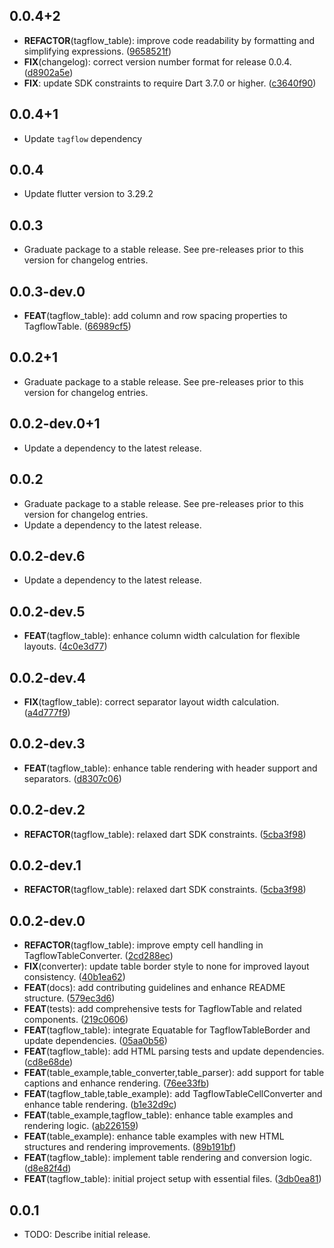 ## 0.0.4+2

 - **REFACTOR**(tagflow_table): improve code readability by formatting and simplifying expressions. ([9658521f](https://github.com/devaryakjha/tagflow/commit/9658521fb9b340c3a29af41fec1ae682bf812a35))
 - **FIX**(changelog): correct version number format for release 0.0.4. ([d8902a5e](https://github.com/devaryakjha/tagflow/commit/d8902a5eb28ca1aa610d006611d2b87ee1e882fe))
 - **FIX**: update SDK constraints to require Dart 3.7.0 or higher. ([c3640f90](https://github.com/devaryakjha/tagflow/commit/c3640f909e6139a04b9afda2d50777a9986b31fa))

## 0.0.4+1

- Update `tagflow` dependency

## 0.0.4

- Update flutter version to 3.29.2

## 0.0.3

- Graduate package to a stable release. See pre-releases prior to this version for changelog entries.

## 0.0.3-dev.0

- **FEAT**(tagflow_table): add column and row spacing properties to TagflowTable. ([66989cf5](https://github.com/devaryakjha/tagflow/commit/66989cf5e67805c2b472dcfccd9bed84158fdf8d))

## 0.0.2+1

- Graduate package to a stable release. See pre-releases prior to this version for changelog entries.

## 0.0.2-dev.0+1

- Update a dependency to the latest release.

## 0.0.2

- Graduate package to a stable release. See pre-releases prior to this version for changelog entries.
- Update a dependency to the latest release.

## 0.0.2-dev.6

- Update a dependency to the latest release.

## 0.0.2-dev.5

- **FEAT**(tagflow_table): enhance column width calculation for flexible layouts. ([4c0e3d77](https://github.com/devaryakjha/tagflow/commit/4c0e3d7757b8db5d0e8a33c0b2df29c0f005baad))

## 0.0.2-dev.4

- **FIX**(tagflow_table): correct separator layout width calculation. ([a4d777f9](https://github.com/devaryakjha/tagflow/commit/a4d777f9d3b4effcaf553f9bb20dc0c14b7c7c6d))

## 0.0.2-dev.3

- **FEAT**(tagflow_table): enhance table rendering with header support and separators. ([d8307c06](https://github.com/devaryakjha/tagflow/commit/d8307c06bcb73e07f74a0cc5d0d5305ef1c8f1e9))

## 0.0.2-dev.2

- **REFACTOR**(tagflow_table): relaxed dart SDK constraints. ([5cba3f98](https://github.com/devaryakjha/tagflow/commit/5cba3f98a0eef120a79ca4da7ae8094abecadba5))

## 0.0.2-dev.1

- **REFACTOR**(tagflow_table): relaxed dart SDK constraints. ([5cba3f98](https://github.com/devaryakjha/tagflow/commit/5cba3f98a0eef120a79ca4da7ae8094abecadba5))

## 0.0.2-dev.0

- **REFACTOR**(tagflow_table): improve empty cell handling in TagflowTableConverter. ([2cd288ec](https://github.com/devaryakjha/tagflow/commit/2cd288ecde7af366e0242aa555a60520dc285ebc))
- **FIX**(converter): update table border style to none for improved layout consistency. ([40b1ea62](https://github.com/devaryakjha/tagflow/commit/40b1ea621b0911bbce6eabb501c0e784fed3eb3c))
- **FEAT**(docs): add contributing guidelines and enhance README structure. ([579ec3d6](https://github.com/devaryakjha/tagflow/commit/579ec3d695b2af1811dff3ef52d53f9b677001e5))
- **FEAT**(tests): add comprehensive tests for TagflowTable and related components. ([219c0606](https://github.com/devaryakjha/tagflow/commit/219c0606ff3deb6c0e8c5be15fb1c14ce1cf2d49))
- **FEAT**(tagflow_table): integrate Equatable for TagflowTableBorder and update dependencies. ([05aa0b56](https://github.com/devaryakjha/tagflow/commit/05aa0b56df24a4360ed1c6b814a8d049432a50f5))
- **FEAT**(tagflow_table): add HTML parsing tests and update dependencies. ([cd8e68de](https://github.com/devaryakjha/tagflow/commit/cd8e68ded76dedb6173742679cb7185aa485ce59))
- **FEAT**(table_example,table_converter,table_parser): add support for table captions and enhance rendering. ([76ee33fb](https://github.com/devaryakjha/tagflow/commit/76ee33fbfd4369a19a3908e57d8747770f064388))
- **FEAT**(tagflow_table,table_example): add TagflowTableCellConverter and enhance table rendering. ([b1e32d9c](https://github.com/devaryakjha/tagflow/commit/b1e32d9cb3733fe8466b7c6f9097e82982436d4b))
- **FEAT**(table_example,tagflow_table): enhance table examples and rendering logic. ([ab226159](https://github.com/devaryakjha/tagflow/commit/ab226159fc4d07d88b0a8359bb3537a7d3891bb3))
- **FEAT**(table_example): enhance table examples with new HTML structures and rendering improvements. ([89b191bf](https://github.com/devaryakjha/tagflow/commit/89b191bfdd0a89bf710be451cc6cc4c4def6b82c))
- **FEAT**(tagflow_table): implement table rendering and conversion logic. ([d8e82f4d](https://github.com/devaryakjha/tagflow/commit/d8e82f4d2f1d01a17b4d43f9e6f6a0704e6e7a67))
- **FEAT**(tagflow_table): initial project setup with essential files. ([3db0ea81](https://github.com/devaryakjha/tagflow/commit/3db0ea815c2448bfa048d54bd61c235a3c29e802))

## 0.0.1

- TODO: Describe initial release.
